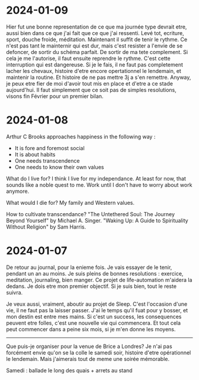 # 2024-01-09

Hier fut une bonne representation de ce que ma journée type devrait etre, aussi bien dans ce que j'ai fait que ce que j'ai ressenti. Levé tot, ecriture, sport, douche froide, méditation.
Maintenant il suffit de tenir le rythme. Ce n'est pas tant le mainternir qui est dur, mais c'est resister a l'envie de se defoncer, de sortir du schéma parfait. De sortir de ma tete complement. Si cela je me l'autorise, il faut ensuite reprendre le rythme. C'est cette interruption qui est dangereuse. Si je le fais, il ne faut pas completement lacher les chevaux, histoire d'etre encore opertationnel le lendemain, et maintenir la routine. Et histoire de ne pas mettre 3j a s'en remettre.
Anyway, je peux etre fier de moi d'avoir tout mis en place et d'etre a ce stade aujourd'hui. Il faut simplement que ce soit pas de simples resolutions, visons fin Février pour un premier bilan.



# 2024-01-08

Arthur C Brooks approaches happiness in the following way : 
 - It is fore and foremost social
 - It is about habits
 - One needs transcendence
 - One needs to know their own values

What do I live for? I think I live for my independance. At least for now, that sounds like a noble quest to me. Work until I don't have to worry about work anymore. 

What would I die for? My family and Western values.

How to cultivate transcendance? 
"The Untethered Soul: The Journey Beyond Yourself" by Michael A. Singer.
"Waking Up: A Guide to Spirituality Without Religion" by Sam Harris.



# 2024-01-07

De retour au journal, pour la enieme fois. Je vais essayer de le tenir, pendant un an au moins.
Je suis pleins de bonnes resolutions : exercice, meditation, journaling, bien manger.
Ce projet de life-automation m'aidera la dedans. Je dois etre mon premier objectif. Si je suis bien, tout le reste suivra.

Je veux aussi, vraiment, aboutir au projet de Sleep. C'est l'occasion d'une vie, il ne faut pas la laisser passer. J'ai le temps qu'il fuat pour y bosser, et mon destin est entre mes mains. Si c'est un success, les consequences peuvent etre folles, c'est une nouvelle vie qui commencera.
Et tout cela peut commencer dans a peine six mois, si je m'en donne les moyens.


---

Que puis-je organiser pour la venue de  Brice a Londres? Je n'ai pas forcément envie qu'on se la colle le samedi soir, histoire d'etre opérationnel le lendemain.
Mais j'aimerais tout de meme une soirée mémorable. 

Samedi : ballade le long des quais + arrets au stand